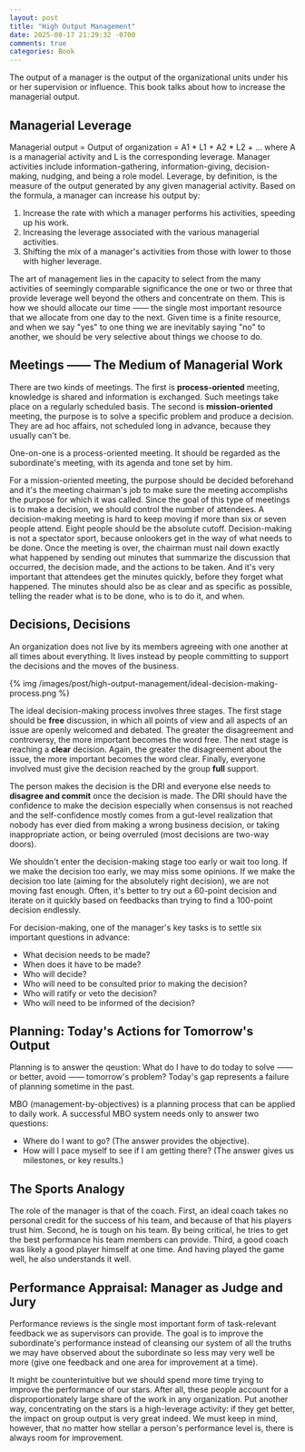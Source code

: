 ```yaml
---
layout: post
title: "High Output Management"
date: 2025-08-17 21:29:32 -0700
comments: true
categories: Book
---
```


The output of a manager is the output of the organizational units under his or her supervision or influence. This book talks about how to increase the managerial output.

<!-- more -->

## Managerial Leverage
Managerial output = Output of organization = A1 * L1 + A2 * L2 + ... where A is a managerial activity and L is the corresponding leverage. Manager activities include information-gathering, information-giving, decision-making, nudging, and being a role model. Leverage, by definition, is the measure of the output generated by any given managerial activity. Based on the formula, a manager can increase his output by:

1. Increase the rate with which a manager performs his activities, speeding up his work.
2. Increasing the leverage associated with the various managerial activities.
3. Shifting the mix of a manager's activities from those with lower to those with higher leverage.

The art of management lies in the capacity to select from the many activities of seemingly comparable significance the one or two or three that provide leverage well beyond the others and concentrate on them. This is how we should allocate our time —— the single most important resource that we allocate from one day to the next. Given time is a finite resource, and when we say "yes" to one thing we are inevitably saying "no" to another, we should be very selective about things we choose to do.

## Meetings —— The Medium of Managerial Work
There are two kinds of meetings. The first is **process-oriented** meeting, knowledge is shared and information is exchanged. Such meetings take place on a regularly scheduled basis. The second is **mission-oriented** meeting, the purpose is to solve a specific problem and produce a decision. They are ad hoc affairs, not scheduled long in advance, because they usually can't be.

One-on-one is a process-oriented meeting. It should be regarded as the subordinate's meeting, with its agenda and tone set by him.

For a mission-oriented meeting, the purpose should be decided beforehand and it's the meeting chairman's job to make sure the meeting accomplishs the purpose for which it was called. Since the goal of this type of meetings is to make a decision, we should control the number of attendees. A decision-making meeting is hard to keep moving if more than six or seven people attend. Eight people should be the absolute cutoff. Decision-making is not a spectator sport, because onlookers get in the way of what needs to be done. Once the meeting is over, the chairman must nail down exactly what happened by sending out minutes that summarize the discussion that occurred, the decision made, and the actions to be taken. And it's very important that attendees get the minutes quickly, before they forget what happened. The minutes should also be as clear and as specific as possible, telling the reader what is to be done, who is to do it, and when.

## Decisions, Decisions 
An organization does not live by its members agreeing with one another at all times about everything. It lives instead by people committing to support the decisions and the moves of the business.

{% img /images/post/high-output-management/ideal-decision-making-process.png %}

The ideal decision-making process involves three stages. The first stage should be **free** discussion, in which all points of view and all aspects of an issue are openly welcomed and debated. The greater the disagreement and controversy, the more important becomes the word free. The next stage is reaching a **clear** decision. Again, the greater the disagreement about the issue, the more important becomes the word clear. Finally, everyone involved must give the decision reached by the group **full** support.

The person makes the decision is the DRI and everyone else needs to **disagree and commit** once the decision is made. The DRI should have the confidence to make the decision especially when consensus is not reached and the self-confidence mostly comes from a gut-level realization that nobody has ever died from making a wrong business decision, or taking inappropriate action, or being overruled (most decisions are two-way doors).

We shouldn't enter the decision-making stage too early or wait too long. If we make the decision too early, we may miss some opinions. If we make the decision too late (aiming for the absolutely right decision), we are not moving fast enough. Often, it's better to try out a 60-point decision and iterate on it quickly based on feedbacks than trying to find a 100-point decision endlessly.

For decision-making, one of the manager's key tasks is to settle six important questions in advance:

- What decision needs to be made?
- When does it have to be made?
- Who will decide?
- Who will need to be consulted prior to making the decision?
- Who will ratify or veto the decision?
- Who will need to be informed of the decision?

## Planning: Today's Actions for Tomorrow's Output
Planning is to answer the qeustion: What do I have to do today to solve —— or better, avoid —— tomorrow's problem? Today's gap represents a failure of planning sometime in the past.

MBO (management-by-objectives) is a planning process that can be applied to daily work. A successful MBO system needs only to answer two questions:

- Where do I want to go? (The answer provides the objective).
- How will I pace myself to see if I am getting there? (The answer gives us milestones, or key results.)

## The Sports Analogy
The role of the manager is that of the coach. First, an ideal coach takes no personal credit for the success of his team, and because of that his players trust him. Second, he is tough on his team. By being critical, he tries to get the best performance his team members can provide. Third, a good coach was likely a good player himself at one time. And having played the game well, he also understands it well.

## Performance Appraisal: Manager as Judge and Jury
Performance reviews is the single most important form of task-relevant feedback we as supervisors can provide. The goal is to improve the subordinate's performance instead of cleansing our system of all the truths we may have observed about the subordinate so less may very well be more (give one feedback and one area for improvement at a time).

It might be counterintuitive but we should spend more time trying to improve the performance of our stars. After all, these people account for a disproportionately large share of the work in any organization. Put another way, concentrating on the stars is a high-leverage activity: if they get better, the impact on group output is very great indeed. We must keep in mind, however, that no matter how stellar a person's performance level is, there is always room for improvement.

